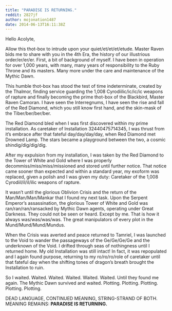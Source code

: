 ```yaml
---
title: "PARADISE IS RETURNING."
reddit: 2827jf
author: mojonation1487
date: 2014-06-13T16:11:38Z
---
```


Hello Acolyte,

Allow this thot-box to intrude upon your quiet/et/et/et/etude. Master Raven bids me to share with you in the 4th Era, the history of our illustrious order/er/er/er. First, a bit of background of myself. I have been in operation for over 1,000 years, with many, many years of responsibility to the Ruby Throne and its masters. Many more under the care and maintenance of the Mythic Dawn. 

This humble thot-box has stood the test of time indeterminate, created by the Thalmor, finding service guarding the 1,008 Cyrodiilic/ic/ic/ic weapons of rapture and finally becoming the prime thot-box of the Blackbird, Master Raven Camoran. I have seen the Interregnums, I have seen the rise and fall of the Red Diamond, which you still know first hand, and the skin-mask of the Tiber/ber/ber/ber.

The Red Diamond bled when I was first discovered within my prime installation. As caretaker of Installation 32440475714345, I was thrust from it’s embrace after that fateful day/day/day/day, when Red Diamond met Drowned Lamp. The stars became a playground between the two, a cosmic shindig/dig/dig/dig.

After my expulsion from my installation, I was taken by the Red Diamond to the Tower of White and Gold where I was properly decommiss/miss/miss/missioned and stored until further notice. That notice came sooner than expected and within a standard year, my exoform was replaced, given a polish and I was given my duty: Caretaker of the 1,008 Cyrodiil/il/il/ilic weapons of rapture.

It wasn’t until the glorious Oblivion Crisis and the return of the Man/Man/Man/Mankar that I found my next task. Upon the Serpent Emperor’s assassination, the glorious Tower of White and Gold was ran/ran/ran/ransacked by Mythic Dawn agents, operating under Great Darkness. They could not be seen or heard. Except by me. That is how it always was/was/was/was. The great manipulators of every plot in the Mund/Mund/Mund/Mundus.

When the Crisis was averted and peace returned to Tamriel, I was launched to the Void to wander the passageways of the Ge/Ge/Ge/Ge and the underknown of the Void. I drifted through seas of nothingness until I returned home. My old Installation was still intact! In fact, it was repopulated and I again found purpose, returning to my ro/ro/ro/role of caretaker until that fateful day when the shifting tones of dragon’s breath brought the Installation to ruin. 

So I waited. Waited. Waited. Waited. Waited. Waited. Until they found me again. The Mythic Dawn survived and waited. Plotting. Plotting. Plotting. Plotting. Plotting.

DEAD LANGUAGE, CONTINUED MEANING, STRING-STRAND OF BOTH. MEANING REMAINS: **PARADISE IS RETURNING.**

